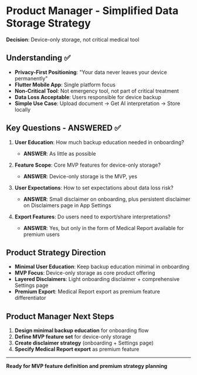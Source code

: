 # Product Manager - Simplified Data Storage Strategy

**Decision**: Device-only storage, not critical medical tool  

## Understanding ✅

- **Privacy-First Positioning**: "Your data never leaves your device permanently"
- **Flutter Mobile App**: Single platform focus
- **Non-Critical Tool**: Not emergency tool, not part of critical treatment
- **Data Loss Acceptable**: Users responsible for device backup
- **Simple Use Case**: Upload document → Get AI interpretation → Store locally

## Key Questions - ANSWERED ✅

1. **User Education**: How much backup education needed in onboarding?
   - **ANSWER**: As little as possible

2. **Feature Scope**: Core MVP features for device-only storage?
   - **ANSWER**: Device-only storage is the MVP, yes

3. **User Expectations**: How to set expectations about data loss risk?
   - **ANSWER**: Small disclaimer on onboarding, plus persistent disclaimer on Disclaimers page in App Settings

4. **Export Features**: Do users need to export/share interpretations?
   - **ANSWER**: Yes, but only in the form of Medical Report available for premium users

## Product Strategy Direction

- **Minimal User Education**: Keep backup education minimal in onboarding
- **MVP Focus**: Device-only storage as core product offering
- **Layered Disclaimers**: Light onboarding disclaimer + comprehensive Settings page
- **Premium Export**: Medical Report export as premium feature differentiator

## Product Manager Next Steps

1. **Design minimal backup education** for onboarding flow
2. **Define MVP feature set** for device-only storage
3. **Create disclaimer strategy** (onboarding + Settings page)
4. **Specify Medical Report export** as premium feature

---
**Ready for MVP feature definition and premium strategy planning**